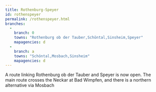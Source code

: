 ```yaml
---
title: Rothenburg-Speyer
id: rothenspeyer
permalink: /rothenspeyer.html
branches:
  -
    branch: 0
    towns: "Rothenburg ob der Tauber,Schöntal,Sinsheim,Speyer"
    mapagencies: d
  -
    branch: a
    towns: "Schöntal,Mosbach,Sinsheim"
    mapagencies: d
---
```


A route linking Rothenburg ob der Tauber and Speyer is now open. The main route crosses the Neckar at Bad Wimpfen, and there is a northern alternative via Mosbach